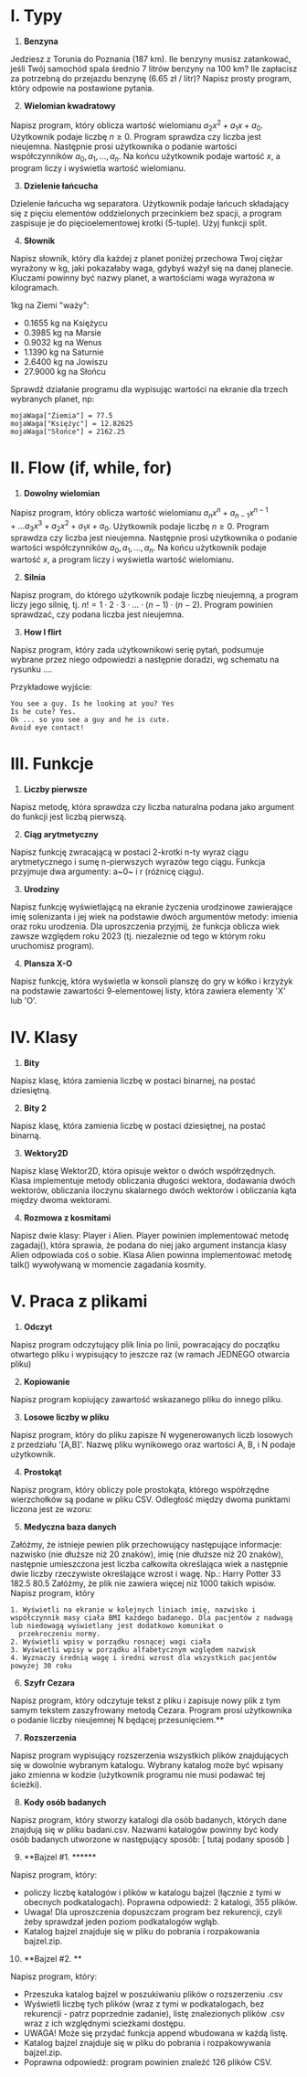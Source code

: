 # I. Typy

1. **Benzyna**


Jedziesz z Torunia do Poznania (187 km). Ile benzyny musisz zatankować,
jeśli Twój samochód spala średnio 7 litrów benzyny na 100 km? Ile
zapłacisz za potrzebną do przejazdu benzynę (6.65 zł / litr)? Napisz
prosty program, który odpowie na postawione pytania.

2. **Wielomian kwadratowy**


Napisz program, który oblicza wartość wielomianu
$a_2 x^2 + a_1 x + a_0$. Użytkownik podaje liczbę $n \geq 0$. Program
sprawdza czy liczba jest nieujemna. Następnie prosi użytkownika o
podanie wartości współczynników $a_0, a_1, ..., a_n$. Na końcu
użytkownik podaje wartość $x$, a program liczy i wyświetla wartość
wielomianu.

3. **Dzielenie łańcucha**


Dzielenie łańcucha wg separatora. Użytkownik podaje łańcuch składający
się z pięciu elementów oddzielonych przecinkiem bez spacji, a program
zaspisuje je do pięcioelementowej krotki (5-tuple). Użyj funkcji split.

4. **Słownik**


Napisz słownik, który dla każdej z planet poniżej przechowa Twoj ciężar
wyrażony w kg, jaki pokazałaby waga, gdybyś ważył się na danej planecie.
Kluczami powinny być nazwy planet, a wartościami waga wyrażona w
kilogramach.

1kg na Ziemi \"waży\":

-   0.1655 kg na Księżycu
-   0.3985 kg na Marsie
-   0.9032 kg na Wenus
-   1.1390 kg na Saturnie
-   2.6400 kg na Jowiszu
-   27.9000 kg na Słońcu

Sprawdź działanie programu dla wypisując wartości na ekranie dla trzech
wybranych planet, np:

```
mojaWaga["Ziemia"] = 77.5 
mojaWaga["Księżyc"] = 12.82625
mojaWaga["Słońce"] = 2162.25
```

# II. Flow (if, while, for)

1. **Dowolny wielomian**


Napisz program, który oblicza wartość wielomianu
$a_n x^n + a_{n-1} x^{n-1} + ... a_3 x^3 + a_2 x^2 + a_1 x + a_0$.
Użytkownik podaje liczbę $n \geq 0$. Program sprawdza czy liczba jest
nieujemna. Następnie prosi użytkownika o podanie wartości współczynników
$a_0, a_1, ..., a_n$. Na końcu użytkownik podaje wartość $x$, a program
liczy i wyświetla wartość wielomianu.

2. **Silnia**


Napisz program, do którego użytkownik podaje liczbę nieujemną, a program
liczy jego silnię, tj.
$n! = 1 \cdot 2 \cdot 3 \cdot ... \cdot (n-1) \cdot (n-2)$. Program
powinien sprawdzać, czy podana liczba jest nieujemna.

3. **How I flirt**


Napisz program, który zada użytkownikowi serię pytań, podsumuje wybrane
przez niego odpowiedzi a następnie doradzi, wg schematu na rysunku ....

Przykładowe wyjście: 

```
You see a guy. Is he looking at you? Yes 
Is he cute? Yes.
Ok ... so you see a guy and he is cute. 
Avoid eye contact!
```

# III. Funkcje


1. **Liczby pierwsze**


Napisz metodę, która sprawdza czy liczba naturalna podana jako argument
do funkcji jest liczbą pierwszą.

2. **Ciąg arytmetyczny**


Napisz funkcję zwracającą w postaci 2-krotki n-ty wyraz ciągu
arytmetycznego i sumę n-pierwszych wyrazów tego ciągu. Funkcja przyjmuje
dwa argumenty: a~0~ i r (różnicę ciągu).

3. **Urodziny**


Napisz funkcję wyświetlającą na ekranie życzenia urodzinowe zawierające
imię solenizanta i jej wiek na podstawie dwóch argumentów metody:
imienia oraz roku urodzenia. Dla uproszczenia przyjmij, że funkcja
oblicza wiek zawsze względem roku 2023 (tj. niezaleznie od tego w którym
roku uruchomisz program).

4. **Plansza X-O**


Napisz funkcję, która wyświetla w konsoli planszę do gry w kółko i
krzyżyk na podstawie zawartości 9-elementowej listy, która zawiera
elementy \'X\' lub \'O\'.

# IV. Klasy


1. **Bity**


Napisz klasę, która zamienia liczbę w postaci binarnej, na postać
dziesiętną.

2. **Bity 2**


Napisz klasę, która zamienia liczbę w postaci dziesiętnej, na postać
binarną.

3. **Wektory2D**


Napisz klasę Wektor2D, która opisuje wektor o dwóch współrzędnych. Klasa
implementuje metody obliczania długości wektora, dodawania dwóch
wektorów, obliczania iloczynu skalarnego dwóch wektorów i obliczania
kąta między dwoma wektorami.

4. **Rozmowa z kosmitami**


Napisz dwie klasy: Player i Alien. Player powinien implementować metodę
zagadaj(), która sprawia, że podana do niej jako argument instancja
klasy Alien odpowiada coś o sobie. Klasa Alien powinna implementować
metodę talk() wywoływaną w momencie zagadania kosmity.

# V. Praca z plikami


1. **Odczyt**

Napisz program odczytujący plik linia po linii, powracający do początku
otwartego pliku i wypisujący to jeszcze raz (w ramach JEDNEGO otwarcia
pliku)


2. **Kopiowanie**

Napisz program kopiujący zawartość wskazanego pliku do innego pliku.


3. **Losowe liczby w pliku**

Napisz program, który do pliku zapisze N wygenerowanych liczb losowych z
przedziału \'\[A,B\]\'. Nazwę pliku wynikowego oraz wartości A, B, i N
podaje użytkownik.


4. **Prostokąt**

Napisz program, który obliczy pole prostokąta, którego współrzędne
wierzchołków są podane w pliku CSV. Odległość między dwoma punktami
liczona jest ze wzoru:


5. **Medyczna baza danych**

Załóżmy, że istnieje pewien plik przechowujący następujące informacje:
nazwisko (nie dłuższe niż 20 znaków), imię (nie dłuższe niż 20 znaków),
następnie umieszczona jest liczba całkowita określająca wiek a następnie
dwie liczby rzeczywiste określające wzrost i wagę. Np.: Harry Potter 33
182.5 80.5 Załóżmy, że plik nie zawiera więcej niż 1000 takich wpisów.
Napisz program, który

    1. Wyświetli na ekranie w kolejnych liniach imię, nazwisko i współczynnik masy ciała BMI każdego badanego. Dla pacjentów z nadwagą lub niedowagą wyświetlany jest dodatkowo komunikat o
      przekroczeniu normy.
    2. Wyświetli wpisy w porządku rosnącej wagi ciała
    3. Wyświetli wpisy w porządku alfabetycznym względem nazwisk
    4. Wyznaczy średnią wagę i średni wzrost dla wszystkich pacjentów powyżej 30 roku

6. **Szyfr Cezara** 

Napisz program, który odczytuje tekst z pliku i zapisuje nowy plik z tym samym tekstem zaszyfrowany metodą Cezara. Program prosi użytkownika o podanie liczby nieujemnej N będącej przesunięciem.**


7. **Rozszerzenia**

Napisz program wypisujący rozszerzenia wszystkich plików znajdujących
się w dowolnie wybranym katalogu. Wybrany katalog może być wpisany jako
zmienna w kodzie (użytkownik programu nie musi podawać tej ścieżki).

8. **Kody osób badanych**

Napisz program, który stworzy katalogi dla osób badanych, których dane znajdują się w pliku badani.csv. Nazwami katalogów powinny być kody osób badanych utworzone w następujący sposób: \[ tutaj podany sposób \]


9. **Bajzel \#1. ******

Napisz program, który:

-   policzy liczbę katalogów i plików w katalogu bajzel (łącznie z tymi
    w obecnych podkatalogach). Poprawna odpowiedź: 2 katalogi, 355
    plików.
-   Uwaga! Dla uproszczenia dopuszczam program bez rekurencji, czyli
    żeby sprawdzał jeden poziom podkatalogów wgłąb.
-   Katalog bajzel znajduje się w pliku do pobrania i rozpakowania
    bajzel.zip.

10. **Bajzel \#2. **

Napisz program, który:

-   Przeszuka katalog bajzel w poszukiwaniu plików o rozszerzeniu .csv
-   Wyświetli liczbę tych plików (wraz z tymi w podkatalogach, bez
    rekurencji - patrz poprzednie zadanie), listę znalezionych plików
    .csv wraz z ich względnymi scieżkami dostępu.
-   UWAGA! Może się przydać funkcja append wbudowana w każdą listę.
-   Katalog bajzel znajduje się w pliku do pobrania i rozpakowywania
    bajzel.zip.
-   Poprawna odpowiedź: program powinien znaleźć 126 plików CSV.
